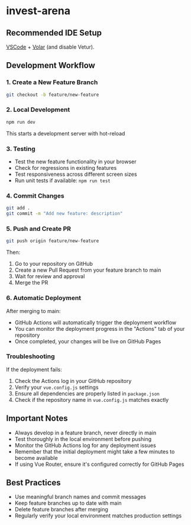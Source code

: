 # invest-arena

## Recommended IDE Setup

[VSCode](https://code.visualstudio.com/) + [Volar](https://marketplace.visualstudio.com/items?itemName=Vue.volar) (and disable Vetur).

## Development Workflow

### 1. Create a New Feature Branch
```bash
git checkout -b feature/new-feature
```

### 2. Local Development
```bash
npm run dev
```
This starts a development server with hot-reload

### 3. Testing
- Test the new feature functionality in your browser
- Check for regressions in existing features
- Test responsiveness across different screen sizes
- Run unit tests if available: `npm run test`

### 4. Commit Changes
```bash
git add .
git commit -m "Add new feature: description"
```

### 5. Push and Create PR
```bash
git push origin feature/new-feature
```
Then:
1. Go to your repository on GitHub
2. Create a new Pull Request from your feature branch to main
3. Wait for review and approval
4. Merge the PR

### 6. Automatic Deployment
After merging to main:
- GitHub Actions will automatically trigger the deployment workflow
- You can monitor the deployment progress in the "Actions" tab of your repository
- Once completed, your changes will be live on GitHub Pages

### Troubleshooting

If the deployment fails:
1. Check the Actions log in your GitHub repository
2. Verify your `vue.config.js` settings
3. Ensure all dependencies are properly listed in `package.json`
4. Check if the repository name in `vue.config.js` matches exactly

## Important Notes

- Always develop in a feature branch, never directly in main
- Test thoroughly in the local environment before pushing
- Monitor the GitHub Actions log for any deployment issues
- Remember that the initial deployment might take a few minutes to become available
- If using Vue Router, ensure it's configured correctly for GitHub Pages

## Best Practices

- Use meaningful branch names and commit messages
- Keep feature branches up to date with main
- Delete feature branches after merging
- Regularly verify your local environment matches production settings
